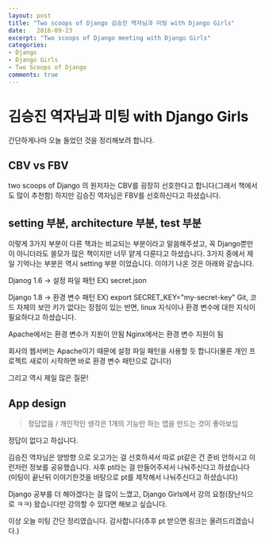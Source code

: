 ```yaml
---
layout: post
title: "Two scoops of Django 김승진 역자님과 미팅 with Django Girls"
date:   2016-09-23
excerpt: "Two scoops of Django meeting with Django Girls"
categories:
- Django
- Django Girls
- Two Scoops of Django
comments: true
---
```


김승진 역자님과 미팅 with Django Girls
=====


간단하게나마 오늘 들었던 것을 정리해보려 합니다.

## CBV vs FBV

two scoops of Django 의 원저자는 CBV를 굉장히 선호한다고 합니다(그래서 책에서도 많이 추천함)
하지만 김승진 역자님은 FBV를 선호하신다고 하셨습니다.

## setting 부분, architecture 부분, test 부분

이렇게 3가지 부분이 다른 책과는 비교되는 부분이라고 말씀해주셨고, 꼭 Django뿐만이 아니더라도 쓸모가 많은 책이지만 너무 얕게 다룬다고 하셨습니다.
3가지 중에서 제일 기억나는 부분은 역시 setting 부분 이었습니다.
이야기 나온 것은 아래와 같습니다.

Djanog 1.6 -> 설정 파일 패턴 EX) secret.json

Django 1.8 -> 환경 변수 패턴 EX) export SECRET_KEY="my-secret-key"
Git, 코드 자체의 보안 키가 없다는 장점이 있는 반면, linux 지식이나 환경 변수에 대한 지식이 필요하다고 하셨습니다.

Apache에서는 환경 변수가 지원이 안됨
Nginx에서는 환경 변수 지원이 됨

회사의 웹서버는 Apache이기 때문에 설정 파일 패턴을 사용할 듯 합니다(물론 개인 프로젝트 새로이 시작하면 바로 환경 변수 패턴으로 갑니다)

그리고 역시 제일 많은 질문!

## App design 
> 정답없음 / 개인적인 생각은 1개의 기능만 하는 앱을 만드는 것이 좋아보임

정답이 없다고 하십니다.

김승진 역자님은 양방향 으로 오고가는 걸 선호하셔서 따로 pt같은 건 준비 안하시고 이런저런 정보를 공유했습니다.
사후 pt라는 걸 만들어주셔서 나눠주신다고 하셨습니다(미팅이 끝난뒤 이야기한것을 바탕으로 pt를 제작해서 나눠주신다고 하셨습니다)

Django 공부를 더 해야겠다는 걸 많이 느꼈고, Django Girls에서 강의 요청(장난식으로 ㅋㅋ) 왔습니다만 강의할 수 있다면 해보고 싶습니다.

이상 오늘 미팅 간단 정리였습니다. 감사합니다(추후 pt 받으면 링크는 올려드리겠습니다.)


